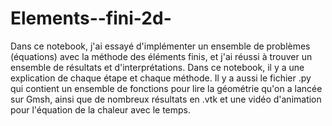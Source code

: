 # Elements--fini-2d-

Dans ce notebook, j'ai essayé d'implémenter un ensemble de problèmes (équations) avec la méthode des éléments finis, et j'ai réussi à trouver un ensemble de résultats et d'interprétations. Dans ce notebook, il y a une explication de chaque étape et chaque méthode. Il y a aussi le fichier .py qui contient un ensemble de fonctions pour lire la géométrie qu'on a lancée sur Gmsh, ainsi que de nombreux résultats en .vtk et une vidéo d'animation pour l'équation de la chaleur avec le temps.